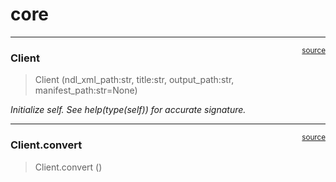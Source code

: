 # core


<!-- WARNING: THIS FILE WAS AUTOGENERATED! DO NOT EDIT! -->

------------------------------------------------------------------------

<a
href="https://github.com/nakamura196/ndl_tei/blob/main/ndl_tei/core.py#L15"
target="_blank" style="float:right; font-size:smaller">source</a>

### Client

>  Client (ndl_xml_path:str, title:str, output_path:str,
>              manifest_path:str=None)

*Initialize self. See help(type(self)) for accurate signature.*

------------------------------------------------------------------------

<a
href="https://github.com/nakamura196/ndl_tei/blob/main/ndl_tei/core.py#L29"
target="_blank" style="float:right; font-size:smaller">source</a>

### Client.convert

>  Client.convert ()
